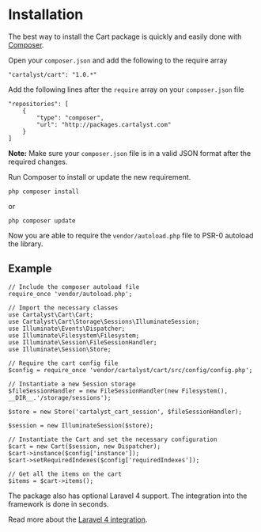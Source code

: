 # Installation

The best way to install the Cart package is quickly and easily done with [Composer](http://getcomposer.org).

Open your `composer.json` and add the following to the require array

	"cartalyst/cart": "1.0.*"

Add the following lines after the `require` array on your `composer.json` file

	"repositories": [
		{
			"type": "composer",
			"url": "http://packages.cartalyst.com"
		}
	]

**Note:** Make sure your `composer.json` file is in a valid JSON format after the required changes.

Run Composer to install or update the new requirement.

	php composer install

or

	php composer update

Now you are able to require the `vendor/autoload.php` file to PSR-0 autoload the library.

## Example

	// Include the composer autoload file
	require_once 'vendor/autoload.php';

	// Import the necessary classes
	use Cartalyst\Cart\Cart;
	use Cartalyst\Cart\Storage\Sessions\IlluminateSession;
	use Illuminate\Events\Dispatcher;
	use Illuminate\Filesystem\Filesystem;
	use Illuminate\Session\FileSessionHandler;
	use Illuminate\Session\Store;

	// Require the cart config file
	$config = require_once 'vendor/cartalyst/cart/src/config/config.php';

	// Instantiate a new Session storage
	$fileSessionHandler = new FileSessionHandler(new Filesystem(), __DIR__.'/storage/sessions');

	$store = new Store('cartalyst_cart_session', $fileSessionHandler);

	$session = new IlluminateSession($store);

	// Instantiate the Cart and set the necessary configuration
	$cart = new Cart($session, new Dispatcher);
	$cart->instance($config['instance']);
	$cart->setRequiredIndexes($config['requiredIndexes']);

	// Get all the items on the cart
	$items = $cart->items();


The package also has optional Laravel 4 support. The integration into the framework is done in seconds.

Read more about the [Laravel 4 integration]({url}/introduction/laravel-4).
